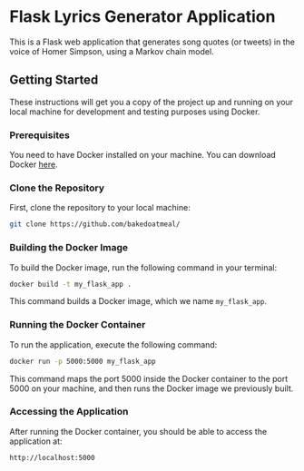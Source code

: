 # Flask Lyrics Generator Application

This is a Flask web application that generates song quotes (or tweets) in the voice of Homer Simpson, using a Markov chain model.

## Getting Started

These instructions will get you a copy of the project up and running on your local machine for development and testing purposes using Docker.

### Prerequisites

You need to have Docker installed on your machine. You can download Docker [here](https://www.docker.com/products/docker-desktop).

### Clone the Repository

First, clone the repository to your local machine:

```bash
git clone https://github.com/bakedoatmeal/
```

### Building the Docker Image

To build the Docker image, run the following command in your terminal:

```bash
docker build -t my_flask_app .
```

This command builds a Docker image, which we name `my_flask_app`.

### Running the Docker Container

To run the application, execute the following command:

```bash
docker run -p 5000:5000 my_flask_app
```

This command maps the port 5000 inside the Docker container to the port 5000 on your machine, and then runs the Docker image we previously built.

### Accessing the Application

After running the Docker container, you should be able to access the application at:

```
http://localhost:5000
```

